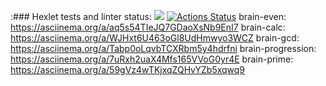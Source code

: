 :### Hexlet tests and linter status:
<a href="https://codeclimate.com/github/AlexandrSperansky/frontend-project-44/maintainability"><img src="https://api.codeclimate.com/v1/badges/b7bba25769318a4d3405/maintainability" /></a>
[![Actions Status](https://github.com/AlexandrSperansky/frontend-project-44/workflows/hexlet-check/badge.svg)](https://github.com/AlexandrSperansky/frontend-project-44/actions)
brain-even: https://asciinema.org/a/aq5s54TIeJQ7GDaoXsNb9EnI7
brain-calc: https://asciinema.org/a/WJHxt6U463oGl8UdHmwyo3WCZ
brain-gcd: https://asciinema.org/a/Tabp0oLqvbTCXRbm5y4hdrfni
brain-progression: https://asciinema.org/a/7uRxh2uaX4Mfs165VVoG0yr4E
brain-prime: https://asciinema.org/a/59gVz4wTKjxqZQHvYZb5xqwq9
